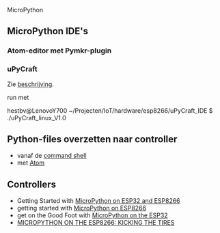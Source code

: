 MicroPython

## MicroPython IDE's

### Atom-editor met Pymkr-plugin



### uPyCraft

Zie [beschrijving](https://randomnerdtutorials.com/getting-started-micropython-esp32-esp8266/).

run met

   hestbv@LenovoY700 ~/Projecten/IoT/hardware/esp8266/uPyCraft_IDE $ ./uPyCraft_linux_V1.0 


## Python-files overzetten naar controller

  - vanaf de [command shell](https://pythonforundergradengineers.com/upload-py-files-to-esp8266-running-micropython.html)
  - met [Atom]()
  
  
## Controllers

  - Getting Started with [MicroPython on ESP32 and ESP8266](https://randomnerdtutorials.com/getting-started-micropython-esp32-esp8266/)
  - getting started with [MicroPython on ESP8266](https://medium.com/@jackogina60/getting-started-with-micropython-on-esp8266-32eba914fed2)
  - get on the Good Foot with [MicroPython on the ESP32](https://boneskull.com/micropython-on-esp32-part-1/)
  - [MICROPYTHON ON THE ESP8266: KICKING THE TIRES](https://hackaday.com/2016/07/21/micropython-on-the-esp8266-kicking-the-tires/)